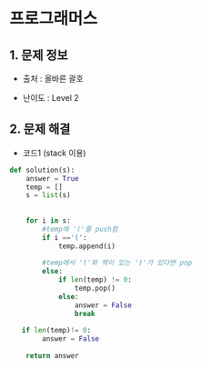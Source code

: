 # 프로그래머스  

## 1. 문제 정보

- 출처 : 올바른 괄호

- 난이도 : Level 2

## 2. 문제 해결

- 코드1 (stack 이용)
```python
def solution(s):
    answer = True
    temp = []
    s = list(s)
    
   
    for i in s:
        #temp에 '('를 push함
        if i =='(':
            temp.append(i)
        
        #temp에서 '('와 짝이 있는 ')'가 있다면 pop
        else: 
            if len(temp) != 0:
                temp.pop()
            else:
                answer = False
                break  
   
   if len(temp)!= 0:
        answer = False
    
    return answer
```   
